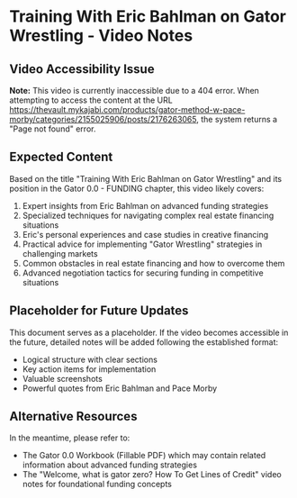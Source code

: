 # Training With Eric Bahlman on Gator Wrestling - Video Notes

## Video Accessibility Issue

**Note:** This video is currently inaccessible due to a 404 error. When attempting to access the content at the URL https://thevault.mykajabi.com/products/gator-method-w-pace-morby/categories/2155025906/posts/2176263065, the system returns a "Page not found" error.

## Expected Content

Based on the title "Training With Eric Bahlman on Gator Wrestling" and its position in the Gator 0.0 - FUNDING chapter, this video likely covers:

1. Expert insights from Eric Bahlman on advanced funding strategies
2. Specialized techniques for navigating complex real estate financing situations
3. Eric's personal experiences and case studies in creative financing
4. Practical advice for implementing "Gator Wrestling" strategies in challenging markets
5. Common obstacles in real estate financing and how to overcome them
6. Advanced negotiation tactics for securing funding in competitive situations

## Placeholder for Future Updates

This document serves as a placeholder. If the video becomes accessible in the future, detailed notes will be added following the established format:
- Logical structure with clear sections
- Key action items for implementation
- Valuable screenshots
- Powerful quotes from Eric Bahlman and Pace Morby

## Alternative Resources

In the meantime, please refer to:
- The Gator 0.0 Workbook (Fillable PDF) which may contain related information about advanced funding strategies
- The "Welcome, what is gator zero? How To Get Lines of Credit" video notes for foundational funding concepts
